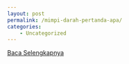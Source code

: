 ```yaml
---
layout: post
permalink: /mimpi-darah-pertanda-apa/
categories:
    - Uncategorized
---
```


[Baca Selengkapnya](/08)